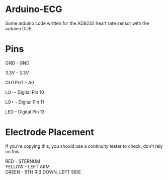 # Arduino-ECG

Some arduino code written for the AD8232 heart rate sensor with the arduino DUE.

# Pins

GND    - GND

3.3V   - 3.3V

OUTPUT - A0

LO-    - Digital Pin 10

LO+    - Digital Pin 11

LED    - Digital Pin 13

# Electrode Placement
If you're copying this, you should use a continuity tester to check, don't rely on this.

RED - STERNUM                  
YELLOW - LEFT ARM              
GREEN - 5TH RIB DOWN, LEFT SIDE

